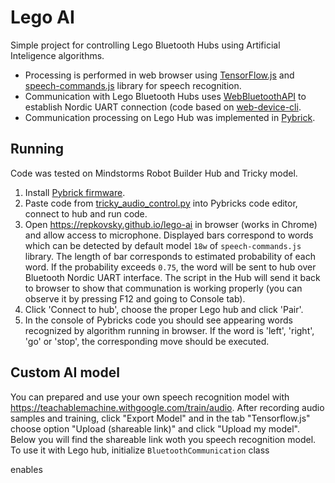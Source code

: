 # Lego AI

Simple project for controlling Lego Bluetooth Hubs using Artificial Inteligence algorithms. 
* Processing is performed in web browser using [TensorFlow.js](https://www.tensorflow.org/js) and [speech-commands.js](https://github.com/tensorflow/tfjs-models/tree/master/speech-commands) library for speech recognition. 
* Communication with Lego Bluetooth Hubs uses [WebBluetoothAPI](https://developer.mozilla.org/en-US/docs/Web/API/Web_Bluetooth_API) to establish Nordic UART connection (code based on [web-device-cli](https://github.com/makerdiary/web-device-cli).
* Communication processing on Lego Hub was implemented in [Pybrick](https://pybricks.com/).

## Running

Code was tested on Mindstorms Robot Builder Hub and Tricky model.

1. Install [Pybrick firmware](https://code.pybricks.com/).
2. Paste code from [tricky_audio_control.py](https://raw.githubusercontent.com/repkovsky/lego-ai/main/tricky_audio_control.py) into Pybricks code editor, connect to hub and run code.
3. Open https://repkovsky.github.io/lego-ai in browser (works in Chrome) and allow access to microphone. Displayed bars correspond to words which can be detected by default model `18w` of `speech-commands.js` library. The length of bar corresponds to estimated probability of each word. If the probability exceeds `0.75`, the word will be sent to hub over Bluetooth Nordic UART interface. The script in the Hub will send it back to browser to show that communation is working properly (you can observe it by pressing F12 and going to Console tab).
4. Click 'Connect to hub', choose the proper Lego hub and click 'Pair'.
5. In the console of Pybricks code you should see appearing words recognized by algorithm running in browser. If the word is 'left', 'right', 'go' or 'stop', the corresponding move should be executed.

## Custom AI model

You can prepared and use your own speech recognition model with  https://teachablemachine.withgoogle.com/train/audio. After recording audio samples and training, click "Export Model" and in the tab "Tensorflow.js" choose option "Upload (shareable link)" and click "Upload my model". Below you will find the shareable link woth you speech recognition model. To use it with Lego hub, initialize  `BluetoothCommunication` class 

 enables 

